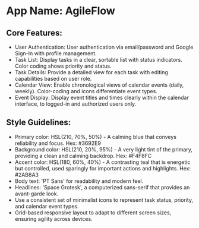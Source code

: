 # **App Name**: AgileFlow

## Core Features:

- User Authentication: User authentication via email/password and Google Sign-In with profile management.
- Task List: Display tasks in a clear, sortable list with status indicators. Color coding shows priority and status.
- Task Details: Provide a detailed view for each task with editing capabilities based on user role.
- Calendar View: Enable chronological views of calendar events (daily, weekly). Color-coding and icons differentiate event types.
- Event Display: Display event titles and times clearly within the calendar interface, to logged-in and authorized users only.

## Style Guidelines:

- Primary color: HSL(210, 70%, 50%) - A calming blue that conveys reliability and focus.  Hex: #3692E9
- Background color: HSL(210, 20%, 95%) - A very light tint of the primary, providing a clean and calming backdrop.  Hex: #F4F8FC
- Accent color: HSL(180, 60%, 40%) - A contrasting teal that is energetic but controlled, used sparingly for important actions and highlights. Hex: #2AB8A3
- Body text: 'PT Sans' for readability and modern feel.
- Headlines: 'Space Grotesk', a computerized sans-serif that provides an avant-garde look.
- Use a consistent set of minimalist icons to represent task status, priority, and calendar event types.
- Grid-based responsive layout to adapt to different screen sizes, ensuring agility across devices.